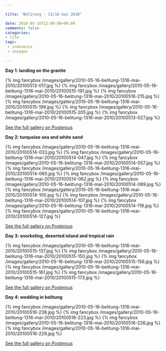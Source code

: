 ```yaml
---

title: "Belitung - 13/16 mai 2010"

date: 2010-05-16T12:00:00+00:00
comments: false
categories: 
- life
tags:
 - indonesia
 - voyages
 
---
```


**Day 1: landing on the granite**

{% img fancybox /images/gallery/2010-05-16-belitung-1316-mai-2010/20100513-017.jpg %}
{% img fancybox /images/gallery/2010-05-16-belitung-1316-mai-2010/20100515-191.jpg %}
{% img fancybox /images/gallery/2010-05-16-belitung-1316-mai-2010/20100516-215.jpg %}
{% img fancybox /images/gallery/2010-05-16-belitung-1316-mai-2010/20100515-199.jpg %}
{% img fancybox /images/gallery/2010-05-16-belitung-1316-mai-2010/20100515-205.jpg %}
{% img fancybox /images/gallery/2010-05-16-belitung-1316-mai-2010/20100513-027.jpg %}

[See the full gallery on
Posterous](http://jarbouvic.posterous.com/belitung-1316-mai-2010)

**Day 2: turquoise sea and white sand**

{% img fancybox /images/gallery/2010-05-16-belitung-1316-mai-2010/20100514-033.jpg %}
{% img fancybox /images/gallery/2010-05-16-belitung-1316-mai-2010/20100514-047.jpg %}
{% img fancybox /images/gallery/2010-05-16-belitung-1316-mai-2010/20100514-057.jpg %}
{% img fancybox /images/gallery/2010-05-16-belitung-1316-mai-2010/20100514-060.jpg %}
{% img fancybox /images/gallery/2010-05-16-belitung-1316-mai-2010/20100514-062.jpg %}
{% img fancybox /images/gallery/2010-05-16-belitung-1316-mai-2010/20100514-089.jpg %}
{% img fancybox /images/gallery/2010-05-16-belitung-1316-mai-2010/20100514-100.jpg %}
{% img fancybox /images/gallery/2010-05-16-belitung-1316-mai-2010/20100514-107.jpg %}
{% img fancybox /images/gallery/2010-05-16-belitung-1316-mai-2010/20100514-119.jpg %}
{% img fancybox /images/gallery/2010-05-16-belitung-1316-mai-2010/20100514-127.jpg %}

[See the full gallery on
Posterous](http://jarbouvic.posterous.com/belitung-1316-mai-2010)

**Day 3: snorkeling, deserted island and tropical rain**

{% img fancybox /images/gallery/2010-05-16-belitung-1316-mai-2010/20100515-137.jpg %}
{% img fancybox /images/gallery/2010-05-16-belitung-1316-mai-2010/20100515-150.jpg %}
{% img fancybox /images/gallery/2010-05-16-belitung-1316-mai-2010/20100515-156.jpg %}
{% img fancybox /images/gallery/2010-05-16-belitung-1316-mai-2010/20100515-161.jpg %}
{% img fancybox /images/gallery/2010-05-16-belitung-1316-mai-2010/20100515-173.jpg %}

[See the full gallery on
Posterous](http://jarbouvic.posterous.com/belitung-1316-mai-2010)

**Day 4: wedding in belitung**

{% img fancybox /images/gallery/2010-05-16-belitung-1316-mai-2010/20100516-238.jpg %}
{% img fancybox /images/gallery/2010-05-16-belitung-1316-mai-2010/20100516-223.jpg %}
{% img fancybox /images/gallery/2010-05-16-belitung-1316-mai-2010/20100516-226.jpg %}
{% img fancybox /images/gallery/2010-05-16-belitung-1316-mai-2010/20100516-229.jpg %}

[See the full gallery on
Posterous](http://jarbouvic.posterous.com/belitung-1316-mai-2010)
